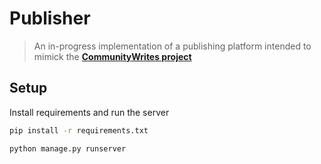 # Publisher
> An in-progress implementation of a publishing platform intended to mimick the **[CommunityWrites project](https://github.com/MarvinKweyu/CommunityWrites)**

## Setup 
Install requirements and run the server
```bash
pip install -r requirements.txt

python manage.py runserver
```